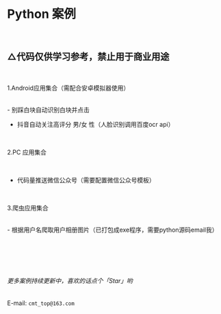 Python 案例
========

<br>


△代码仅供学习参考，禁止用于商业用途
-

<br>

1.Android应用集合（需配合安卓模拟器使用）

<br>
- 别踩白块自动识别白块并点击
<br>


- 抖音自动关注高评分 男/女 性（人脸识别调用百度ocr api）

<br>

2.PC 应用集合

<br>

- 代码量推送微信公众号（需要配置微信公众号模板）

<br>

3.爬虫应用集合


<br>
- 根据用户名爬取用户相册图片（已打包成exe程序，需要python源码email我）
<br><br><br><br><br>


<br>



 _更多案例持续更新中，喜欢的话点个「Star」哟_<br>
 <br><br>
E-mail: `cmt_top@163.com`
